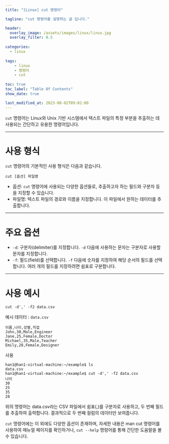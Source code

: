 ```yaml
---
title: "[Linux] cut 명령어"

tagline: "cut 명령어를 설명하는 글 입니다."

header:
  overlay_image: /assets/images/linux/linux.jpg
  overlay_filter: 0.5
  
categories:
  - linux
  
tags:
    - linux
    - 명령어
    - cut
    
toc: true
toc_label: "Table Of Contents"
show_date: true

last_modified_at: 2023-08-02T09:02:00
---
```


`cut` 명령어는 Linux와 Unix 기반 시스템에서 텍스트 파일의 특정 부분을 추출하는 데 사용되는 간단하고 유용한 명령어입니다.

---

# 사용 형식
`cut` 명령어의 기본적인 사용 형식은 다음과 같습니다.

``` shell
cut [옵션] 파일명
```
- 옵션: `cut` 명령어에 사용되는 다양한 옵션들로, 추출하고자 하는 필드와 구분자 등을 지정할 수 있습니다.
- 파일명: 텍스트 파일의 경로와 이름을 지정합니다. 이 파일에서 원하는 데이터를 추출합니다.

---
# 주요 옵션
- `-d`: 구분자(delimiter)를 지정합니다. `-d` 다음에 사용하는 문자는 구분자로 사용할 문자를 지정합니다.
- `-f`: 필드(field)를 선택합니다. `-f` 다음에 숫자를 지정하여 해당 순서의 필드를 선택합니다. 여러 개의 필드를 지정하려면 쉼표로 구분합니다.

---
# 사용 예시

``` shell
cut -d',' -f2 data.csv
```

예시 데이터 : `data.csv`
``` csv
이름,나이,성별,직업
John,30,Male,Engineer
Jane,25,Female,Doctor
Michael,35,Male,Teacher
Emily,28,Female,Designer
```

사용
``` shell
han1@han1-virtual-machine:~/example$ ls
data.csv
han1@han1-virtual-machine:~/example$ cut -d',' -f2 data.csv
나이
30
25
35
28
```

위의 명령어는 data.csv라는 CSV 파일에서 쉼표(,)를 구분자로 사용하고, 두 번째 필드를 추출하여 출력합니다. 결과적으로 두 번째 컬럼의 데이터만 보여줍니다.

`cut` 명령어에는 이 외에도 다양한 옵션이 존재하며, 자세한 내용은 man cut 명령어를 사용하여 매뉴얼 페이지를 확인하거나, `cut --help` 명령어를 통해 간단한 도움말을 볼 수 있습니다.


